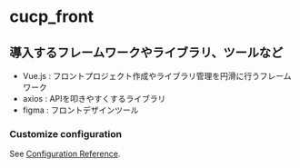 # cucp_front

## 導入するフレームワークやライブラリ、ツールなど

- Vue.js   : フロントプロジェクト作成やライブラリ管理を円滑に行うフレームワーク
- axios    : APIを叩きやすくするライブラリ
- figma    : フロントデザインツール

### Customize configuration
See [Configuration Reference](https://cli.vuejs.org/config/).
